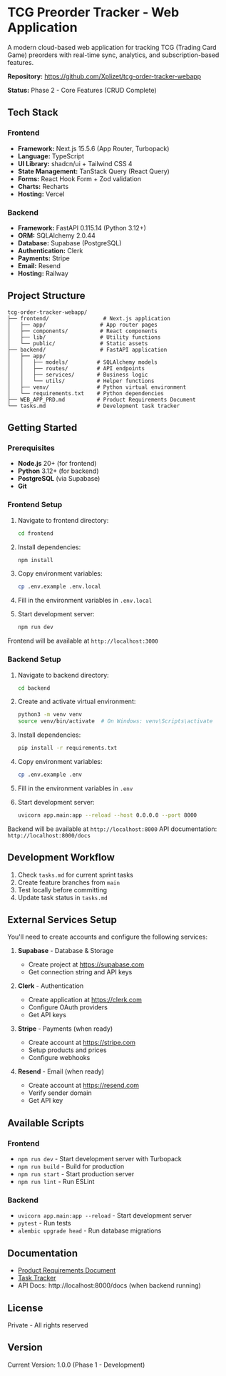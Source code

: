 # TCG Preorder Tracker - Web Application

A modern cloud-based web application for tracking TCG (Trading Card Game) preorders with real-time sync, analytics, and subscription-based features.

**Repository:** https://github.com/Xplizet/tcg-order-tracker-webapp

**Status:** Phase 2 - Core Features (CRUD Complete)

## Tech Stack

### Frontend
- **Framework:** Next.js 15.5.6 (App Router, Turbopack)
- **Language:** TypeScript
- **UI Library:** shadcn/ui + Tailwind CSS 4
- **State Management:** TanStack Query (React Query)
- **Forms:** React Hook Form + Zod validation
- **Charts:** Recharts
- **Hosting:** Vercel

### Backend
- **Framework:** FastAPI 0.115.14 (Python 3.12+)
- **ORM:** SQLAlchemy 2.0.44
- **Database:** Supabase (PostgreSQL)
- **Authentication:** Clerk
- **Payments:** Stripe
- **Email:** Resend
- **Hosting:** Railway

## Project Structure

```
tcg-order-tracker-webapp/
├── frontend/                 # Next.js application
│   ├── app/                 # App router pages
│   ├── components/          # React components
│   ├── lib/                 # Utility functions
│   └── public/              # Static assets
├── backend/                 # FastAPI application
│   ├── app/
│   │   ├── models/         # SQLAlchemy models
│   │   ├── routes/         # API endpoints
│   │   ├── services/       # Business logic
│   │   └── utils/          # Helper functions
│   ├── venv/               # Python virtual environment
│   └── requirements.txt    # Python dependencies
├── WEB_APP_PRD.md          # Product Requirements Document
└── tasks.md                # Development task tracker
```

## Getting Started

### Prerequisites
- **Node.js** 20+ (for frontend)
- **Python** 3.12+ (for backend)
- **PostgreSQL** (via Supabase)
- **Git**

### Frontend Setup

1. Navigate to frontend directory:
   ```bash
   cd frontend
   ```

2. Install dependencies:
   ```bash
   npm install
   ```

3. Copy environment variables:
   ```bash
   cp .env.example .env.local
   ```

4. Fill in the environment variables in `.env.local`

5. Start development server:
   ```bash
   npm run dev
   ```

Frontend will be available at `http://localhost:3000`

### Backend Setup

1. Navigate to backend directory:
   ```bash
   cd backend
   ```

2. Create and activate virtual environment:
   ```bash
   python3 -m venv venv
   source venv/bin/activate  # On Windows: venv\Scripts\activate
   ```

3. Install dependencies:
   ```bash
   pip install -r requirements.txt
   ```

4. Copy environment variables:
   ```bash
   cp .env.example .env
   ```

5. Fill in the environment variables in `.env`

6. Start development server:
   ```bash
   uvicorn app.main:app --reload --host 0.0.0.0 --port 8000
   ```

Backend will be available at `http://localhost:8000`
API documentation: `http://localhost:8000/docs`

## Development Workflow

1. Check `tasks.md` for current sprint tasks
2. Create feature branches from `main`
3. Test locally before committing
4. Update task status in `tasks.md`

## External Services Setup

You'll need to create accounts and configure the following services:

1. **Supabase** - Database & Storage
   - Create project at https://supabase.com
   - Get connection string and API keys

2. **Clerk** - Authentication
   - Create application at https://clerk.com
   - Configure OAuth providers
   - Get API keys

3. **Stripe** - Payments (when ready)
   - Create account at https://stripe.com
   - Setup products and prices
   - Configure webhooks

4. **Resend** - Email (when ready)
   - Create account at https://resend.com
   - Verify sender domain
   - Get API key

## Available Scripts

### Frontend
- `npm run dev` - Start development server with Turbopack
- `npm run build` - Build for production
- `npm run start` - Start production server
- `npm run lint` - Run ESLint

### Backend
- `uvicorn app.main:app --reload` - Start development server
- `pytest` - Run tests
- `alembic upgrade head` - Run database migrations

## Documentation

- [Product Requirements Document](./WEB_APP_PRD.md)
- [Task Tracker](./tasks.md)
- API Docs: http://localhost:8000/docs (when backend running)

## License

Private - All rights reserved

## Version

Current Version: 1.0.0 (Phase 1 - Development)

